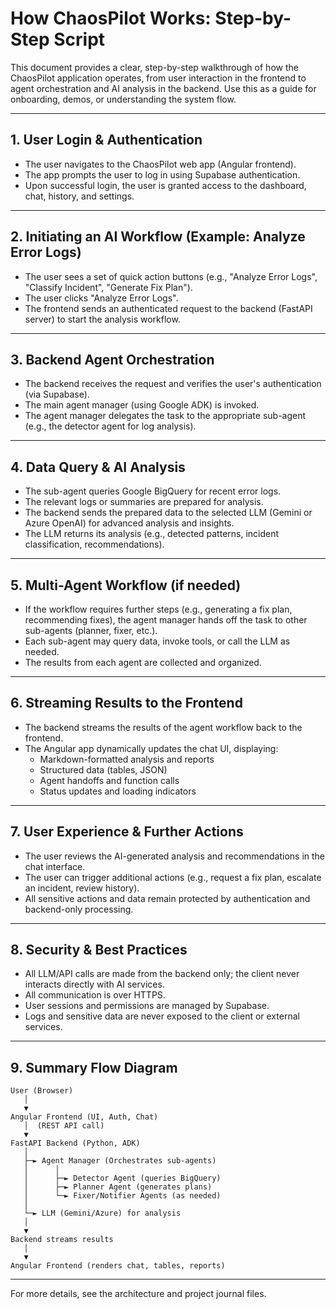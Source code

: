 # How ChaosPilot Works: Step-by-Step Script

This document provides a clear, step-by-step walkthrough of how the ChaosPilot application operates, from user interaction in the frontend to agent orchestration and AI analysis in the backend. Use this as a guide for onboarding, demos, or understanding the system flow.

---

## 1. User Login & Authentication

- The user navigates to the ChaosPilot web app (Angular frontend).
- The app prompts the user to log in using Supabase authentication.
- Upon successful login, the user is granted access to the dashboard, chat, history, and settings.

---

## 2. Initiating an AI Workflow (Example: Analyze Error Logs)

- The user sees a set of quick action buttons (e.g., "Analyze Error Logs", "Classify Incident", "Generate Fix Plan").
- The user clicks "Analyze Error Logs".
- The frontend sends an authenticated request to the backend (FastAPI server) to start the analysis workflow.

---

## 3. Backend Agent Orchestration

- The backend receives the request and verifies the user's authentication (via Supabase).
- The main agent manager (using Google ADK) is invoked.
- The agent manager delegates the task to the appropriate sub-agent (e.g., the detector agent for log analysis).

---

## 4. Data Query & AI Analysis

- The sub-agent queries Google BigQuery for recent error logs.
- The relevant logs or summaries are prepared for analysis.
- The backend sends the prepared data to the selected LLM (Gemini or Azure OpenAI) for advanced analysis and insights.
- The LLM returns its analysis (e.g., detected patterns, incident classification, recommendations).

---

## 5. Multi-Agent Workflow (if needed)

- If the workflow requires further steps (e.g., generating a fix plan, recommending fixes), the agent manager hands off the task to other sub-agents (planner, fixer, etc.).
- Each sub-agent may query data, invoke tools, or call the LLM as needed.
- The results from each agent are collected and organized.

---

## 6. Streaming Results to the Frontend

- The backend streams the results of the agent workflow back to the frontend.
- The Angular app dynamically updates the chat UI, displaying:
  - Markdown-formatted analysis and reports
  - Structured data (tables, JSON)
  - Agent handoffs and function calls
  - Status updates and loading indicators

---

## 7. User Experience & Further Actions

- The user reviews the AI-generated analysis and recommendations in the chat interface.
- The user can trigger additional actions (e.g., request a fix plan, escalate an incident, review history).
- All sensitive actions and data remain protected by authentication and backend-only processing.

---

## 8. Security & Best Practices

- All LLM/API calls are made from the backend only; the client never interacts directly with AI services.
- All communication is over HTTPS.
- User sessions and permissions are managed by Supabase.
- Logs and sensitive data are never exposed to the client or external services.

---

## 9. Summary Flow Diagram

```
User (Browser)
   │
   ▼
Angular Frontend (UI, Auth, Chat)
   │  (REST API call)
   ▼
FastAPI Backend (Python, ADK)
   │
   ├─► Agent Manager (Orchestrates sub-agents)
   │      │
   │      ├─► Detector Agent (queries BigQuery)
   │      ├─► Planner Agent (generates plans)
   │      └─► Fixer/Notifier Agents (as needed)
   │
   └─► LLM (Gemini/Azure) for analysis
   │
   ▼
Backend streams results
   │
   ▼
Angular Frontend (renders chat, tables, reports)
```

---

For more details, see the architecture and project journal files. 